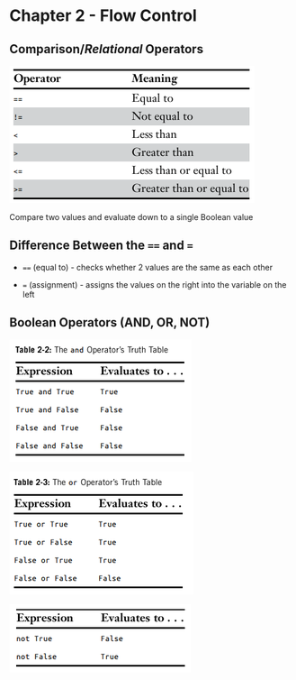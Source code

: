# Chapter 2 - Flow Control

## Comparison/*Relational* Operators

![Comparison Operators](./images/image-3.png)

Compare two values and evaluate down to a single Boolean value

## Difference Between the ``==`` and ``=``

- `==` (equal to) - checks whether 2 values are the same as each other

- `=` (assignment) - assigns the values on the right into the variable on the left

## Boolean Operators (AND, OR, NOT)

![AND OPERATOR](./images/image.png)

![Alt text](./images/image-1.png)

![Alt text](./images/image-2.png)
